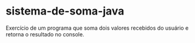 # sistema-de-soma-java
Exercício de um programa que soma dois valores recebidos do usuário e retorna o resultado no console.
